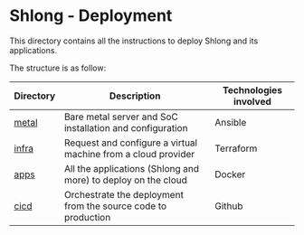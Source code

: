# **Shlong** - Deployment

This directory contains all the instructions to deploy Shlong and its applications.

The structure is as follow:

| Directory        | Description                                                       | Technologies involved |
|------------------|-------------------------------------------------------------------|-----------------------|
| [metal](./metal) | Bare metal server and SoC installation and configuration          | Ansible               |
| [infra](./infra) | Request and configure a virtual machine from a cloud provider     | Terraform             |
| [apps](./apps)   | All the applications (Shlong and more) to deploy on the cloud | Docker                |
| [cicd](./cicd)   | Orchestrate the deployment from the source code to production     | Github                |

